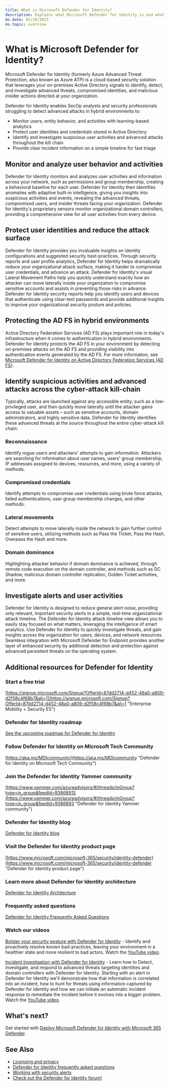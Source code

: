 ```yaml
---
title: What is Microsoft Defender for Identity?
description: Explains what Microsoft Defender for Identity is and what kinds of suspicious activities it can detect
ms.date: 01/29/2023
ms.topic: overview
---
```


# What is Microsoft Defender for Identity?

Microsoft Defender for Identity (formerly Azure Advanced Threat Protection, also known as Azure ATP) is a cloud-based security solution that leverages your on-premises Active Directory signals to identify, detect, and investigate advanced threats, compromised identities, and malicious insider actions directed at your organization.

Defender for Identity enables SecOp analysts and security professionals struggling to detect advanced attacks in hybrid environments to:

- Monitor users, entity behavior, and activities with learning-based analytics
- Protect user identities and credentials stored in Active Directory
- Identify and investigate suspicious user activities and advanced attacks throughout the kill chain
- Provide clear incident information on a simple timeline for fast triage

## Monitor and analyze user behavior and activities

Defender for Identity monitors and analyzes user activities and information across your network, such as permissions and group membership, creating a behavioral baseline for each user. Defender for Identity then identifies anomalies with adaptive built-in intelligence, giving you insights into suspicious activities and events, revealing the advanced threats, compromised users, and insider threats facing your organization. Defender for Identity's proprietary sensors monitor organizational domain controllers, providing a comprehensive view for all user activities from every device.

## Protect user identities and reduce the attack surface

Defender for Identity provides you invaluable insights on identity configurations and suggested security best-practices. Through security reports and user profile analytics, Defender for Identity helps dramatically reduce your organizational attack surface, making it harder to compromise user credentials, and advance an attack. Defender for Identity's visual Lateral Movement Paths help you quickly understand exactly how an attacker can move laterally inside your organization to compromise sensitive accounts and assists in preventing those risks in advance. Defender for Identity security reports help you identify users and devices that authenticate using clear-text passwords and provide additional insights to improve your organizational security posture and policies.

## Protecting the AD FS in hybrid environments

Active Directory Federation Services (AD FS) plays important role in today's infrastructure when it comes to authentication in hybrid environments. Defender for Identity protects the AD FS in your environment by detecting on-premises attacks on the AD FS and providing visibility into authentication events generated by the AD FS. For more information, see [Microsoft Defender for Identity on Active Directory Federation Services (AD FS)](active-directory-federation-services.md).

## Identify suspicious activities and advanced attacks across the cyber-attack kill-chain

Typically, attacks are launched against any accessible entity, such as a low-privileged user, and then quickly move laterally until the attacker gains access to valuable assets – such as sensitive accounts, domain administrators, and highly sensitive data. Defender for Identity identifies these advanced threats at the source throughout the entire cyber-attack kill chain:

### Reconnaissance

Identify rogue users and attackers' attempts to gain information. Attackers are searching for information about user names, users' group membership, IP addresses assigned to devices, resources, and more, using a variety of methods.

### Compromised credentials

Identify attempts to compromise user credentials using brute force attacks, failed authentications, user group membership changes, and other methods.

### Lateral movements

Detect attempts to move laterally inside the network to gain further control of sensitive users, utilizing methods such as Pass the Ticket, Pass the Hash, Overpass the Hash and more.

### Domain dominance

Highlighting attacker behavior if domain dominance is achieved, through remote code execution on the domain controller, and methods such as DC Shadow, malicious domain controller replication, Golden Ticket activities, and more.

## Investigate alerts and user activities

Defender for Identity is designed to reduce general alert noise, providing only relevant, important security alerts in a simple, real-time organizational attack timeline. The Defender for Identity attack timeline view allows you to easily stay focused on what matters, leveraging the intelligence of smart analytics. Use Defender for Identity to quickly investigate threats, and gain insights across the organization for users, devices, and network resources. Seamless integration with Microsoft Defender for Endpoint provides another layer of enhanced security by additional detection and protection against advanced persistent threats on the operating system.

## Additional resources for Defender for Identity

### Start a free trial

[https://signup.microsoft.com/Signup?OfferId=87dd2714-d452-48a0-a809-d2f58c4f68b7&ali=1](https://signup.microsoft.com/Signup?OfferId=87dd2714-d452-48a0-a809-d2f58c4f68b7&ali=1 "Enterprise Mobility + Security E5")

### Defender for Identity roadmap

[See the upcoming roadmap for Defender for Identity](https://www.microsoft.com/microsoft-365/roadmap?filters=Microsoft%20Defender%20for%20Identity)

### Follow Defender for Identity on Microsoft Tech Community

[https://aka.ms/MDIcommunity](https://aka.ms/MDIcommunity "Defender for Identity on Microsoft Tech Community")

### Join the Defender for Identity Yammer community

[https://www.yammer.com/azureadvisors/#/threads/inGroup?type=in_group&feedId=9386893](https://www.yammer.com/azureadvisors/#/threads/inGroup?type=in_group&feedId=9386893 "Defender for Identity Yammer community")

### Defender for Identity blog

[Defender for Identity blog](https://techcommunity.microsoft.com/t5/security-compliance-and-identity/bg-p/MicrosoftSecurityandCompliance/label-name/Microsoft%20Defender%20for%20Identity)

### Visit the Defender for Identity product page

[https://www.microsoft.com/microsoft-365/security/identity-defender](https://www.microsoft.com/microsoft-365/security/identity-defender "Defender for Identity product page")

### Learn more about Defender for Identity architecture

[Defender for Identity Architecture](architecture.md)

### Frequently asked questions

[Defender for Identity Frequently Asked Questions](technical-faq.yml)

### Watch our videos

[Bolster your security posture with Defender for Identity](<https://techcommunity.microsoft.com/t5/video-hub/bolster-your-security-posture-with-microsoft-defender-for/m-p/1698841>) - Identify and proactively resolve known bad-practices, leaving your environment in a healthier state and more resilient to bad actors. Watch the [YouTube video](https://youtu.be/nx5rrxVuRTk).

[Incident Investigation with Defender for Identity](<https://techcommunity.microsoft.com/t5/video-hub/incident-investigation-with-microsoft-defender-for-identity/m-p/1698840>) - Learn how to Detect, investigate, and respond to advanced threats targeting identities and domain controllers with Defender for Identity. Starting with an alert in Defender for Identity we'll demonstrate how that information is correlated into an incident, how to hunt for threats using information captured by Defender for Identity and how we can initiate an automatic incident response to remediate the incident before it evolves into a bigger problem. Watch the [YouTube video](https://youtu.be/geWU4It6S48).

## What's next?

Get started with [Deploy Microsoft Defender for Identity with Microsoft 365 Defender](deploy-defender-identity.md).

## See Also

- [Licensing and privacy](/defender-for-identity/technical-faq#licensing-and-privacy)
- [Defender for Identity frequently asked questions](technical-faq.yml)
- [Working with security alerts](/defender-for-identity/manage-security-alerts)
- [Check out the Defender for Identity forum!](<https://aka.ms/MDIcommunity>)
